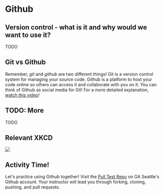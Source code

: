 # Github

## Version control - what is it and why would we want to use it?

TODO

## Git vs Github

Remember, *git* and *github* are two different things! Git is a version control system for managing your source code. Github is a platform to host your code online so others can access it and collaborate with you on it. You can think of Github as social media for Git! For a more detailed explanation, [watch this video](https://www.youtube.com/watch?v=uUuTYDg9XoI)!

## TODO: More

TODO

## Relevant XKCD

![](http://res.cloudinary.com/briezh/image/upload/v1531164700/git_XKCD_y1vvzk.png)

## Activity Time!

Let's practice using Github together! Visit the [Pull Test Repo](https://github.com/WDI-SEA/pull_test) on GA Seattle's Github account. Your instructor will lead you through forking, cloning, pushing, and pull requests.
